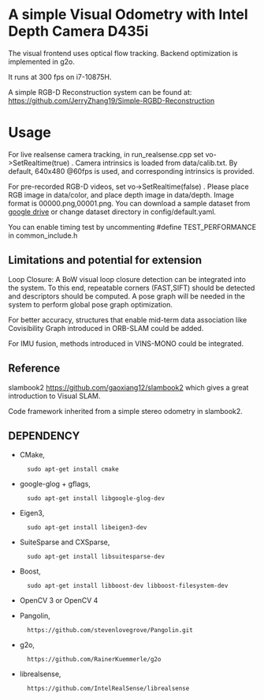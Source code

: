 # A simple Visual Odometry with Intel Depth Camera D435i

The visual frontend uses optical flow tracking. Backend optimization is implemented in g2o.

It runs at 300 fps on i7-10875H.

A simple RGB-D Reconstruction system can be found at: https://github.com/JerryZhang19/Simple-RGBD-Reconstruction


# Usage
For live realsense camera tracking, in run_realsense.cpp set vo->SetRealtime(true) .
Camera intrinsics is loaded from data/calib.txt. By default, 640x480 @60fps is used, and corresponding intrinsics is provided.

For pre-recorded RGB-D videos, set vo->SetRealtime(false) .
Please place RGB image in data/color, and place depth image in data/depth. Image format is 00000.png,00001.png.
You can download a sample dataset from [google drive](https://drive.google.com/file/d/1sRiMUDsCblOJvfsJIYqycoguT74RjG8h/view?usp=sharing) or
change dataset directory in config/default.yaml.

You can enable timing test by uncommenting #define TEST_PERFORMANCE in common_include.h

## Limitations and potential for extension
Loop Closure: A BoW visual loop closure detection can be integrated into the system. To this end, repeatable corners (FAST,SIFT) should be detected and descriptors should be computed. A pose graph will be needed in the system to perform global pose graph optimization.

For better accuracy, structures that enable mid-term data association like Covisibility Graph introduced in ORB-SLAM could be added.

For IMU fusion, methods introduced in VINS-MONO could be integrated.

## Reference
slambook2 https://github.com/gaoxiang12/slambook2 which gives a great introduction to Visual SLAM.

Code framework inherited from a simple stereo odometry in slambook2.


## DEPENDENCY

* CMake,

        sudo apt-get install cmake

* google-glog + gflags,

        sudo apt-get install libgoogle-glog-dev
        
* Eigen3,

        sudo apt-get install libeigen3-dev

* SuiteSparse and CXSparse,

        sudo apt-get install libsuitesparse-dev

* Boost,

        sudo apt-get install libboost-dev libboost-filesystem-dev
        
* OpenCV 3 or OpenCV 4

* Pangolin, 

        https://github.com/stevenlovegrove/Pangolin.git
        
* g2o, 

        https://github.com/RainerKuemmerle/g2o
        
* librealsense, 

        https://github.com/IntelRealSense/librealsense
       
      
